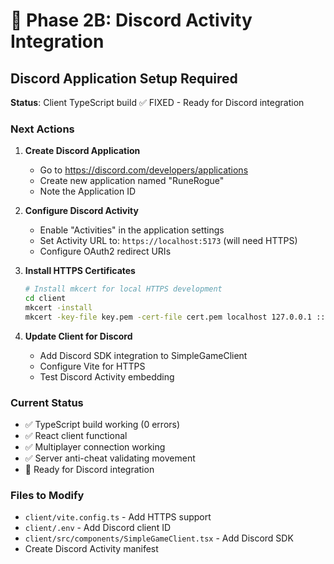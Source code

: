 # 🎯 Phase 2B: Discord Activity Integration

## Discord Application Setup Required

**Status**: Client TypeScript build ✅ FIXED - Ready for Discord integration

### Next Actions

1. **Create Discord Application**

   - Go to <https://discord.com/developers/applications>
   - Create new application named "RuneRogue"
   - Note the Application ID

2. **Configure Discord Activity**

   - Enable "Activities" in the application settings
   - Set Activity URL to: `https://localhost:5173` (will need HTTPS)
   - Configure OAuth2 redirect URIs

3. **Install HTTPS Certificates**

   ```bash
   # Install mkcert for local HTTPS development
   cd client
   mkcert -install
   mkcert -key-file key.pem -cert-file cert.pem localhost 127.0.0.1 ::1
   ```

4. **Update Client for Discord**
   - Add Discord SDK integration to SimpleGameClient
   - Configure Vite for HTTPS
   - Test Discord Activity embedding

### Current Status

- ✅ TypeScript build working (0 errors)
- ✅ React client functional
- ✅ Multiplayer connection working
- ✅ Server anti-cheat validating movement
- 🎯 Ready for Discord integration

### Files to Modify

- `client/vite.config.ts` - Add HTTPS support
- `client/.env` - Add Discord client ID
- `client/src/components/SimpleGameClient.tsx` - Add Discord SDK
- Create Discord Activity manifest
